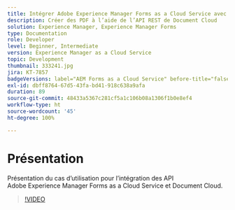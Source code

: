```yaml
---
title: Intégrer Adobe Experience Manager Forms as a Cloud Service avec Document Cloud
description: Créer des PDF à l’aide de l’API REST de Document Cloud
solution: Experience Manager, Experience Manager Forms
type: Documentation
role: Developer
level: Beginner, Intermediate
version: Experience Manager as a Cloud Service
topic: Development
thumbnail: 333241.jpg
jira: KT-7857
badgeVersions: label="AEM Forms as a Cloud Service" before-title="false"
exl-id: dbff8764-67d5-43fa-bd41-918c638a9afa
duration: 89
source-git-commit: 48433a5367c281cf5a1c106b08a1306f1b0e8ef4
workflow-type: ht
source-wordcount: '45'
ht-degree: 100%

---
```


# Présentation

Présentation du cas d’utilisation pour l’intégration des API Adobe Experience Manager Forms as a Cloud Service et Document Cloud.

>[!VIDEO](https://video.tv.adobe.com/v/3413004?quality=12&learn=on&captions=fre_fr)
